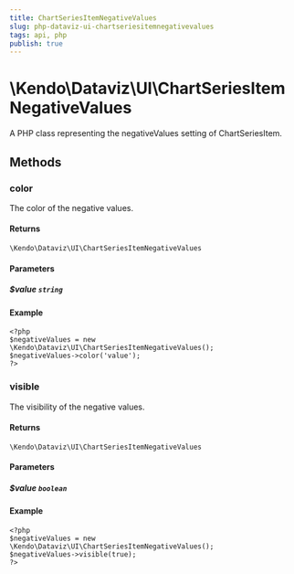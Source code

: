 ```yaml
---
title: ChartSeriesItemNegativeValues
slug: php-dataviz-ui-chartseriesitemnegativevalues
tags: api, php
publish: true
---
```


# \Kendo\Dataviz\UI\ChartSeriesItemNegativeValues

A PHP class representing the negativeValues setting of ChartSeriesItem.


## Methods

### color
The color of the negative values.

#### Returns
`\Kendo\Dataviz\UI\ChartSeriesItemNegativeValues`

#### Parameters

##### $value `string`



#### Example 
    <?php
    $negativeValues = new \Kendo\Dataviz\UI\ChartSeriesItemNegativeValues();
    $negativeValues->color('value');
    ?>

### visible
The visibility of the negative values.

#### Returns
`\Kendo\Dataviz\UI\ChartSeriesItemNegativeValues`

#### Parameters

##### $value `boolean`



#### Example 
    <?php
    $negativeValues = new \Kendo\Dataviz\UI\ChartSeriesItemNegativeValues();
    $negativeValues->visible(true);
    ?>

